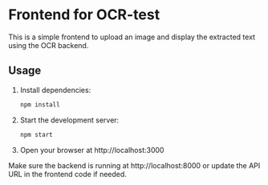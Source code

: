 # Frontend for OCR-test

This is a simple frontend to upload an image and display the extracted text using the OCR backend.

## Usage
1. Install dependencies:
   ```bash
   npm install
   ```
2. Start the development server:
   ```bash
   npm start
   ```
3. Open your browser at http://localhost:3000

Make sure the backend is running at http://localhost:8000 or update the API URL in the frontend code if needed. 
